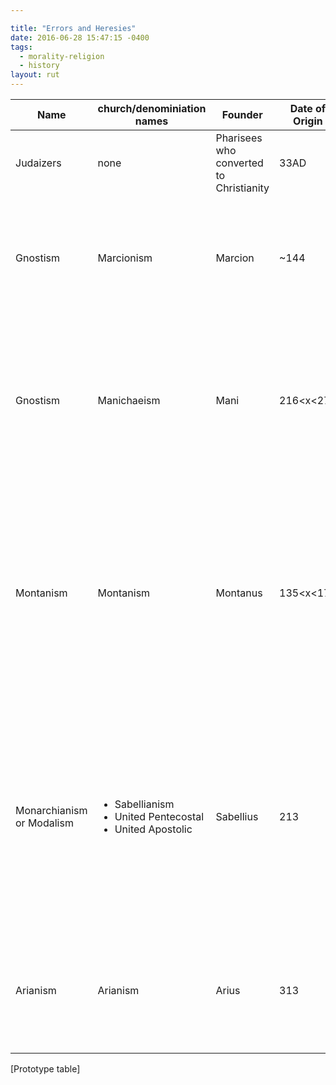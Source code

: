 ```yaml
---

title: "Errors and Heresies"
date: 2016-06-28 15:47:15 -0400
tags:
  - morality-religion
  - history
layout: rut
---
```



|Name|church/denominiation names|Founder|Date of Origin|prevalent through|Errors|References|
|--|--|--|--|--|--|--|
|Judaizers|none|Pharisees who converted to Christianity|33AD|~387|All converts must follow all aspects of Jewish law|"Judaizers." *Wikipedia: The Free Encyclopedia*. Wikimedia Foundation, Inc. <https://en.wikipedia.org/w/index.php?title=Judaizers&oldid=722295897>|
|Gnostism|Marcionism|Marcion|~144|~5th Century| <ul><li>Belief in a "good" god and a separate "bad" or "evil" god</li><li>Belief that matter is evil</li></ul>|"Marcionism" *Wikipedia: The Free Encyclopedia*. Wikimedia Foundation, Inc. <https://en.wikipedia.org/w/index.php?title=Marcionism&oldid=723010381>
|Gnostism|Manichaeism|Mani|216&lt;x&lt;276|~780|<ul><li>Belief in a "good" god and a separate "bad" or "evil" god</li><li>Belief that matter is evil</li><li>Suicide and abortion as a moral good</li></ul>|"Manichaeism" *Wikipedia: The Free Encyclopedia*. Wikimedia Foundation, Inc. <https://en.wikipedia.org/w/index.php?title=Manichaeism&oldid=727087727>|
|Montanism|Montanism|Montanus|135&lt;x&lt;177|!385|<ul><li>First known example of predicting the end of the world based on private revelation</li><li>Private interpretation supercedes the magisterium of the universal Church</li></ul>|"Montanism" *Wikipedia: The Free Encyclopedia*. Wikimedia Foundation, Inc. <https://en.wikipedia.org/w/index.php?title=Montanism&oldid=725945324>
|Monarchianism or Modalism|<ul><li>Sabellianism</li><li>United Pentecostal</li><li>United Apostolic</li></ul>|Sabellius|213|present|Belief that 3 persons of hte Trinity are in fact just different names for the same single person.|<ul><li>"Modalism" *Theopedia: An encyclopedia of Biblical Christianity.* [Christian Web Foundation](http://www.christianwebfoundation.org/) <http://www.theopedia.com/modalism> Last Viewed 2016-06-28.</li><li>"Sabellianism" *ENCYCLOPÆDIA BRITANNICA* Encyclopædia Britannica, Inc. <https://www.britannica.com/topic/Sabellianism> Last Viewed 2016-06-28.</li><li>"Monarchianism" *ENCYCLOPÆDIA BRITANNICA* Encyclopædia Britannica, Inc. <https://www.britannica.com/topic/Monarchianism> Last Viewed 2016-06-28.</li><li>"Sabellianism" *Wikipedia: The Free Encyclopedia*. Wikimedia Foundation, Inc. <https://en.wikipedia.org/w/index.php?title=Sabellianism&oldid=724356414></li></ul>
|Arianism|Arianism|Arius|313|before the eighth century|<ul><li>Jesus is a created being, not God</li><li>"described the Son as a second, or inferior God"</li></ul>|"Arianism" *The Catholic Encyclopedia* Encyclopedia Press, Inc. <http://www.newadvent.org/cathen/01707c.htm> Last Viewed 2016-06-28.</li></ul>
[Prototype table] 
